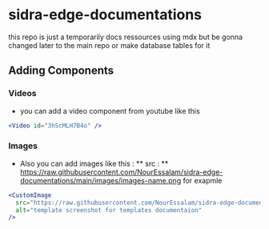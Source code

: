 # sidra-edge-documentations

this repo is just a temporarily docs ressources using mdx but be gonna changed later to the main repo or make database tables for it

## Adding Components

### Videos

- you can add a video component from youtube like this

```jsx
<Video id="3hScMLH7B4o" />
```

### Images

- Also you can add images like this :
  ** src : ** https://raw.githubusercontent.com/NourEssalam/sidra-edge-documentations/main/images/images-name.png for exapmle

```jsx
<CustomImage
  src="https://raw.githubusercontent.com/NourEssalam/sidra-edge-documentations/main/images/sidra-edge.jpeg"
  alt="template screenshot for templates documentaion"
/>
```
